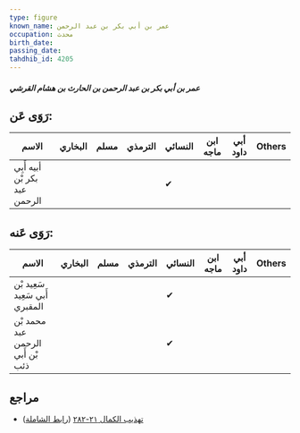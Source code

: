 ```yaml
---
type: figure
known_name: عمر بن أبي بكر بن عبد الرحمن
occupation: محدث
birth_date:
passing_date:
tahdhib_id: 4205
---
```

##### عمر بن أبي بكر بن عبد الرحمن بن الحارث بن هشام القرشي

## رَوَى عَن:
| الاسم                         | البخاري | مسلم | الترمذي | النسائي | ابن ماجه | أبي داود | Others |
| ----------------------------- | ------- | ---- | ------- | ------- | -------- | -------- | ------ |
| أبيه أَبِي بكر بْن عبد الرحمن |         |      |         | ✔       |          |          |        |
## رَوَى عَنه:
| الاسم                            | البخاري | مسلم | الترمذي | النسائي | ابن ماجه | أبي داود | Others |
| -------------------------------- | ------- | ---- | ------- | ------- | -------- | -------- | ------ |
| سَعِيد بْن أَبي سَعِيد المقبري   |         |      |         | ✔       |          |          |        |
| محمد بْن عبد الرحمن بْن أَبي ذئب |         |      |         | ✔       |          |          |        |
## مراجع
- [تهذيب الكمال ٢١-٢٨٢](obsidian://open?vault=Tahdhib-al-Kamal&file=Figures/٤٢٠٥-عمر%20بن%20أبي%20بكر%20بن%20عبد%20الرحمن%20بن%20الحارث%20بن%20هشام%20القرشي) ([رابط الشاملة](https://shamela.ws/book/3722/10929))